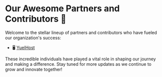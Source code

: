 # Our Awesome Partners and Contributors 🚀

Welcome to the stellar lineup of partners and contributors who have fueled our organization's success:

- 🖥️ [YuelHost](https://github.com/Catalyst-Serendipity/.github/blob/main/profile/partners/YH-IND.md)

These incredible individuals have played a vital role in shaping our journey and making a difference. Stay tuned for more updates as we continue to grow and innovate together!
